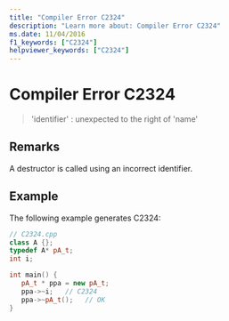 ```yaml
---
title: "Compiler Error C2324"
description: "Learn more about: Compiler Error C2324"
ms.date: 11/04/2016
f1_keywords: ["C2324"]
helpviewer_keywords: ["C2324"]
---
```

# Compiler Error C2324

> 'identifier' : unexpected to the right of 'name'

## Remarks

A destructor is called using an incorrect identifier.

## Example

The following example generates C2324:

```cpp
// C2324.cpp
class A {};
typedef A* pA_t;
int i;

int main() {
   pA_t * ppa = new pA_t;
   ppa->~i;   // C2324
   ppa->~pA_t();   // OK
}
```
